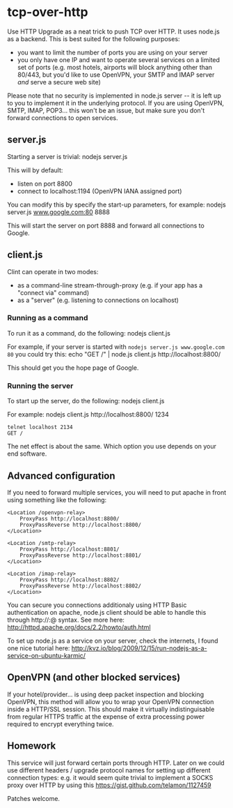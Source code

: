 tcp-over-http
=============

Use HTTP Upgrade as a neat trick to push TCP over HTTP. It uses node.js as a backend.
This is best suited for the following purposes:
- you want to limit the number of ports you are using on your server
- you only have one IP and want to operate several services on a limited set of ports (e.g. most hotels, airports will block anything other than 80/443, but you'd like to use OpenVPN, your SMTP and IMAP server *and* serve a secure web site)

Please note that no security is implemented in node.js server -- it is left up to you to implement it in the underlying protocol. If you are using OpenVPN, SMTP, IMAP, POP3... this won't be an issue, but make sure you don't forward connections to open services.


server.js
---------

Starting a server is trivial:
    nodejs server.js

This will by default:
- listen on port 8800
- connect to localhost:1194 (OpenVPN IANA assigned port)

You can modify this by specify the start-up parameters, for example:
    nodejs server.js www.google.com:80 8888

This will start the server on port 8888 and forward all connections to Google.


client.js
---------

Clint can operate in two modes:
- as a command-line stream-through-proxy (e.g. if your app has a "connect via" command)
- as a "server" (e.g. listening to connections on localhost)

### Running as a command
To run it as a command, do the following:
    nodejs client.js <url>

For example, if your server is started with `nodejs server.js www.google.com 80` you could try this:
    echo "GET /" | node.js client.js http://localhost:8800/

This should get you the hope page of Google.

### Running the server
To start up the server, do the following:
    nodejs client.js <url> <port>

For example:
    nodejs client.js http://localhost:8800/ 1234

    telnet localhost 2134
    GET /

The net effect is about the same. Which option you use depends on your end software.

Advanced configuration
----------------------

If you need to forward multiple services, you will need to put apache in front using something like the following:

    <Location /openvpn-relay>
        ProxyPass http://localhost:8800/
        ProxyPassReverse http://localhost:8800/
    </Location>

    <Location /smtp-relay>
        ProxyPass http://localhost:8801/
        ProxyPassReverse http://localhost:8801/
    </Location>

    <Location /imap-relay>
        ProxyPass http://localhost:8802/
        ProxyPassReverse http://localhost:8802/
    </Location>

You can secure you connections additionaly using HTTP Basic authentication on apache, node.js client should be able to handle this through http://<username>:<password>@<url> syntax. See more here: http://httpd.apache.org/docs/2.2/howto/auth.html

To set up node.js as a service on your server, check the internets, I found one nice tutorial here: http://kvz.io/blog/2009/12/15/run-nodejs-as-a-service-on-ubuntu-karmic/

OpenVPN (and other blocked services)
-------

If your hotel/provider... is using deep packet inspection and blocking OpenVPN, this method will allow you to wrap your OpenVPN connection inside a HTTP/SSL session. This should make it virtually indistinguisable from regular HTTPS traffic at the expense of extra processing power required to encrypt everything twice.

Homework
--------

This service will just forward certain ports through HTTP. Later on we could use different headers / upgrade protocol names for setting up different connection types: e.g. it would seem quite trivial to implement a SOCKS proxy over HTTP by using this https://gist.github.com/telamon/1127459

Patches welcome.